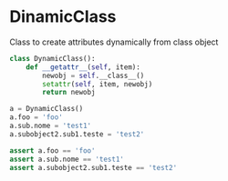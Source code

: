 # DinamicClass

Class to create attributes dynamically from class object

```python
class DynamicClass():
    def __getattr__(self, item):
        newobj = self.__class__()
        setattr(self, item, newobj)
        return newobj

a = DynamicClass()
a.foo = 'foo'
a.sub.nome = 'test1'
a.subobject2.sub1.teste = 'test2'

assert a.foo == 'foo'
assert a.sub.nome == 'test1'
assert a.subobject2.sub1.teste == 'test2'
```